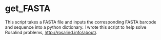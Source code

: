 get_FASTA
=========

This script takes a FASTA file and inputs the corresponding FASTA barcode and sequence into a python dictionary.  I wrote this script to help solve Rosalind problems, http://rosalind.info/about/.
